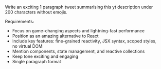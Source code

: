 Write an exciting 1 paragraph tweet summarising this yt description under 200 characters without emojis.

Requirements:
- Focus on game-changing aspects and lightning-fast performance
- Position as an amazing alternative to React
- Include key features: fine-grained reactivity, JSX syntax, scoped styles, no virtual DOM
- Mention components, state management, and reactive collections
- Keep tone exciting and engaging
- Single paragraph format
